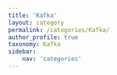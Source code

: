 ```yaml
---
title: 'Kafka'
layout: category
permalink: /categories/Kafka/
author_profile: true
taxonomy: Kafka
sidebar:
    nav: 'categories'
---
```

